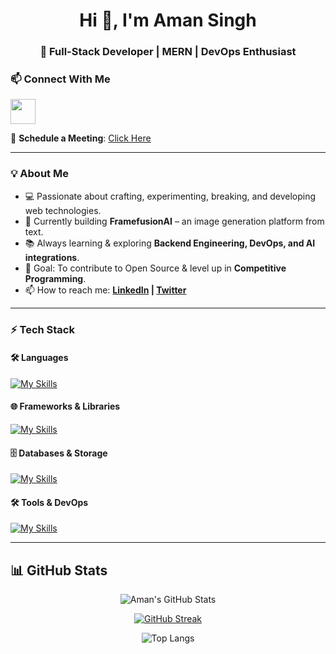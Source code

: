 <h1 align="center">Hi 👋, I'm Aman Singh</h1>
<h3 align="center">🚀 Full-Stack Developer | MERN | DevOps Enthusiast</h3>

### **📫 Connect With Me**
<p align="left">
  <a href="https://www.linkedin.com/in/aman-singh-2026s/"><img src="https://skillicons.dev/icons?i=linkedin" width="40" /></a>
</p>

📅 **Schedule a Meeting**: [Click Here](https://cal.com/devaman26/15min?user=devaman26)



---
### **💡 About Me**
- 💻 Passionate about crafting, experimenting, breaking, and developing web technologies.
- 🔭 Currently building **FramefusionAI** – an image generation platform from text.
- 📚 Always learning & exploring **Backend Engineering, DevOps, and AI integrations**.
- 🎯 Goal: To contribute to Open Source & level up in **Competitive Programming**.
- 📫 How to reach me: **[LinkedIn](https://linkedin.com/in/amancodes26) | [Twitter](https://twitter.com/amancodes26)**

---

### **⚡ Tech Stack**
#### 🛠️ Languages
[![My Skills](https://skillicons.dev/icons?i=ts,js,cpp,bash)](https://skillicons.dev)

#### 🌐 Frameworks & Libraries
[![My Skills](https://skillicons.dev/icons?i=react,nextjs,express,tailwind)](https://skillicons.dev)

#### 🗄️ Databases & Storage
[![My Skills](https://skillicons.dev/icons?i=mongo,mysql,postgres,redis)](https://skillicons.dev)

#### 🛠️ Tools & DevOps
[![My Skills](https://skillicons.dev/icons?i=git,docker,linux,nginx)](https://skillicons.dev)

---

## 📊 **GitHub Stats**
<div align="center">
  
![Aman's GitHub Stats](https://github-readme-stats.vercel.app/api?username=amancodes26&theme=blue_navy&hide_border=false&include_all_commits=false&count_private=false)

[![GitHub Streak](https://nirzak-streak-stats.vercel.app?user=Amancodes26&theme=blue_navy)](https://git.io/streak-stats)

![Top Langs](https://github-readme-stats.vercel.app/api/top-langs/?username=Amancodes26&theme=blue_navy&hide_border=false&include_all_commits=false&count_private=false&layout=compact)

</div>

